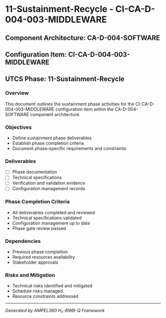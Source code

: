 # 11-Sustainment-Recycle - CI-CA-D-004-003-MIDDLEWARE

## Component Architecture: CA-D-004-SOFTWARE
## Configuration Item: CI-CA-D-004-003-MIDDLEWARE
## UTCS Phase: 11-Sustainment-Recycle

### Overview
This document outlines the sustainment phase activities for the CI-CA-D-004-003-MIDDLEWARE configuration item within the CA-D-004-SOFTWARE component architecture.

### Objectives
- Define sustainment phase deliverables
- Establish phase completion criteria
- Document phase-specific requirements and constraints

### Deliverables
- [ ] Phase documentation
- [ ] Technical specifications
- [ ] Verification and validation evidence
- [ ] Configuration management records

### Phase Completion Criteria
- All deliverables completed and reviewed
- Technical specifications validated
- Configuration management up to date
- Phase gate review passed

### Dependencies
- Previous phase completion
- Required resources availability
- Stakeholder approvals

### Risks and Mitigation
- Technical risks identified and mitigated
- Schedule risks managed
- Resource constraints addressed

---
*Generated by AMPEL360 H₂-BWB-Q Framework*
